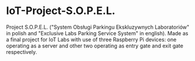 # IoT-Project-S.O.P.E.L.
 Project S.O.P.E.L. ("System Obsługi Parkingu Ekskluzywnych Laboratoriów" in polish and "Exclusive Labs Parking Service System" in english).
 Made as a final project for IoT Labs with use of three Raspberry Pi devices: one operating as a server and other two operating as entry gate and exit gate respectively.
